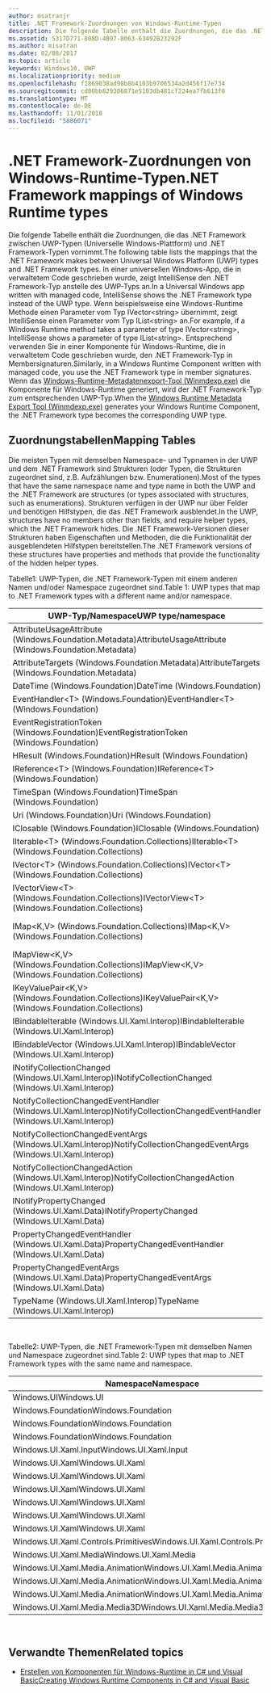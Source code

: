 ```yaml
---
author: msatranjr
title: .NET Framework-Zuordnungen von Windows-Runtime-Typen
description: Die folgende Tabelle enthält die Zuordnungen, die das .NET Framework zwischen UWP-Typen (Universelle Windows-Plattform) und .NET Framework-Typen vornimmt.
ms.assetid: 5317D771-808D-4B97-8063-63492B23292F
ms.author: misatran
ms.date: 02/08/2017
ms.topic: article
keywords: Windows10, UWP
ms.localizationpriority: medium
ms.openlocfilehash: f1869038ad98b8b4103b9706534a2d456f17e734
ms.sourcegitcommit: cd00bb829306871e5103db481cf224ea7fb613f0
ms.translationtype: MT
ms.contentlocale: de-DE
ms.lasthandoff: 11/01/2018
ms.locfileid: "5886071"
---
```

# <a name="net-framework-mappings-of-windows-runtime-types"></a><span data-ttu-id="a21f4-104">.NET Framework-Zuordnungen von Windows-Runtime-Typen</span><span class="sxs-lookup"><span data-stu-id="a21f4-104">.NET Framework mappings of Windows Runtime types</span></span>



<span data-ttu-id="a21f4-105">Die folgende Tabelle enthält die Zuordnungen, die das .NET Framework zwischen UWP-Typen (Universelle Windows-Plattform) und .NET Framework-Typen vornimmt.</span><span class="sxs-lookup"><span data-stu-id="a21f4-105">The following table lists the mappings that the .NET Framework makes between Universal Windows Platform (UWP) types and .NET Framework types.</span></span> <span data-ttu-id="a21f4-106">In einer universellen Windows-App, die in verwaltetem Code geschrieben wurde, zeigt IntelliSense den .NET Framework-Typ anstelle des UWP-Typs an.</span><span class="sxs-lookup"><span data-stu-id="a21f4-106">In a Universal Windows app written with managed code, IntelliSense shows the .NET Framework type instead of the UWP type.</span></span> <span data-ttu-id="a21f4-107">Wenn beispielsweise eine Windows-Runtime Methode einen Parameter vom Typ IVector&lt;string&gt; übernimmt, zeigt IntelliSense einen Parameter vom Typ IList&lt;string&gt; an.</span><span class="sxs-lookup"><span data-stu-id="a21f4-107">For example, if a Windows Runtime method takes a parameter of type IVector&lt;string&gt;, IntelliSense shows a parameter of type IList&lt;string&gt;.</span></span> <span data-ttu-id="a21f4-108">Entsprechend verwenden Sie in einer Komponente für Windows-Runtime, die in verwaltetem Code geschrieben wurde, den .NET Framework-Typ in Membersignaturen.</span><span class="sxs-lookup"><span data-stu-id="a21f4-108">Similarly, in a Windows Runtime Component written with managed code, you use the .NET Framework type in member signatures.</span></span> <span data-ttu-id="a21f4-109">Wenn das [Windows-Runtime-Metadatenexport-Tool (Winmdexp.exe)](https://msdn.microsoft.com/library/hh925576.aspx) die Komponente für Windows-Runtime generiert, wird der .NET Framework-Typ zum entsprechenden UWP-Typ.</span><span class="sxs-lookup"><span data-stu-id="a21f4-109">When the [Windows Runtime Metadata Export Tool (Winmdexp.exe)](https://msdn.microsoft.com/library/hh925576.aspx) generates your Windows Runtime Component, the .NET Framework type becomes the corresponding UWP type.</span></span>

## <a name="mapping-tables"></a><span data-ttu-id="a21f4-110">Zuordnungstabellen</span><span class="sxs-lookup"><span data-stu-id="a21f4-110">Mapping Tables</span></span>


<span data-ttu-id="a21f4-111">Die meisten Typen mit demselben Namespace- und Typnamen in der UWP und dem .NET Framework sind Strukturen (oder Typen, die Strukturen zugeordnet sind, z.B. Aufzählungen bzw. Enumerationen).</span><span class="sxs-lookup"><span data-stu-id="a21f4-111">Most of the types that have the same namespace name and type name in both the UWP and the .NET Framework are structures (or types associated with structures, such as enumerations).</span></span> <span data-ttu-id="a21f4-112">Strukturen verfügen in der UWP nur über Felder und benötigen Hilfstypen, die das .NET Framework ausblendet.</span><span class="sxs-lookup"><span data-stu-id="a21f4-112">In the UWP, structures have no members other than fields, and require helper types, which the .NET Framework hides.</span></span> <span data-ttu-id="a21f4-113">Die .NET Framework-Versionen dieser Strukturen haben Eigenschaften und Methoden, die die Funktionalität der ausgeblendeten Hilfstypen bereitstellen.</span><span class="sxs-lookup"><span data-stu-id="a21f4-113">The .NET Framework versions of these structures have properties and methods that provide the functionality of the hidden helper types.</span></span>

<span data-ttu-id="a21f4-114">Tabelle1: UWP-Typen, die .NET Framework-Typen mit einem anderen Namen und/oder Namespace zugeordnet sind.</span><span class="sxs-lookup"><span data-stu-id="a21f4-114">Table 1: UWP types that map to .NET Framework types with a different name and/or namespace.</span></span>

| <span data-ttu-id="a21f4-115">UWP-Typ/Namespace</span><span class="sxs-lookup"><span data-stu-id="a21f4-115">UWP type/namespace</span></span>                                            | <span data-ttu-id="a21f4-116">.NET Framework-Typ/Namespace</span><span class="sxs-lookup"><span data-stu-id="a21f4-116">.NET Framework type/namespace</span></span>                                          | <span data-ttu-id="a21f4-117">.NET Framework-Assembly</span><span class="sxs-lookup"><span data-stu-id="a21f4-117">.NET Framework assembly</span></span>                           |
|---------------------------------------------------------------|------------------------------------------------------------------------|---------------------------------------------------|
| <span data-ttu-id="a21f4-118">AttributeUsageAttribute (Windows.Foundation.Metadata)</span><span class="sxs-lookup"><span data-stu-id="a21f4-118">AttributeUsageAttribute (Windows.Foundation.Metadata)</span></span>         | <span data-ttu-id="a21f4-119">AttributeUsageAttribute (System)</span><span class="sxs-lookup"><span data-stu-id="a21f4-119">AttributeUsageAttribute (System)</span></span>                                       | <span data-ttu-id="a21f4-120">System.Runtime.dll</span><span class="sxs-lookup"><span data-stu-id="a21f4-120">System.Runtime.dll</span></span>                                |
| <span data-ttu-id="a21f4-121">AttributeTargets (Windows.Foundation.Metadata)</span><span class="sxs-lookup"><span data-stu-id="a21f4-121">AttributeTargets (Windows.Foundation.Metadata)</span></span>                | <span data-ttu-id="a21f4-122">AttributeTargets (System)</span><span class="sxs-lookup"><span data-stu-id="a21f4-122">AttributeTargets (System)</span></span>                                              | <span data-ttu-id="a21f4-123">System.Runtime.dll</span><span class="sxs-lookup"><span data-stu-id="a21f4-123">System.Runtime.dll</span></span>                                |
| <span data-ttu-id="a21f4-124">DateTime (Windows.Foundation)</span><span class="sxs-lookup"><span data-stu-id="a21f4-124">DateTime (Windows.Foundation)</span></span>                                 | <span data-ttu-id="a21f4-125">DateTimeOffset (System)</span><span class="sxs-lookup"><span data-stu-id="a21f4-125">DateTimeOffset (System)</span></span>                                                | <span data-ttu-id="a21f4-126">System.Runtime.dll</span><span class="sxs-lookup"><span data-stu-id="a21f4-126">System.Runtime.dll</span></span>                                |
| <span data-ttu-id="a21f4-127">EventHandler&lt;T&gt; (Windows.Foundation)</span><span class="sxs-lookup"><span data-stu-id="a21f4-127">EventHandler&lt;T&gt; (Windows.Foundation)</span></span>                    | <span data-ttu-id="a21f4-128">EventHandler&lt;T&gt; (System)</span><span class="sxs-lookup"><span data-stu-id="a21f4-128">EventHandler&lt;T&gt; (System)</span></span>                                         | <span data-ttu-id="a21f4-129">System.Runtime.dll</span><span class="sxs-lookup"><span data-stu-id="a21f4-129">System.Runtime.dll</span></span>                                |
| <span data-ttu-id="a21f4-130">EventRegistrationToken (Windows.Foundation)</span><span class="sxs-lookup"><span data-stu-id="a21f4-130">EventRegistrationToken (Windows.Foundation)</span></span>                   | <span data-ttu-id="a21f4-131">EventRegistrationToken (System.Runtime.InteropServices.WindowsRuntime)</span><span class="sxs-lookup"><span data-stu-id="a21f4-131">EventRegistrationToken (System.Runtime.InteropServices.WindowsRuntime)</span></span> | <span data-ttu-id="a21f4-132">System.Runtime.InteropServices.WindowsRuntime.dll</span><span class="sxs-lookup"><span data-stu-id="a21f4-132">System.Runtime.InteropServices.WindowsRuntime.dll</span></span> |
| <span data-ttu-id="a21f4-133">HResult (Windows.Foundation)</span><span class="sxs-lookup"><span data-stu-id="a21f4-133">HResult (Windows.Foundation)</span></span>                                  | <span data-ttu-id="a21f4-134">Exception (System)</span><span class="sxs-lookup"><span data-stu-id="a21f4-134">Exception (System)</span></span>                                                     | <span data-ttu-id="a21f4-135">System.Runtime.dll</span><span class="sxs-lookup"><span data-stu-id="a21f4-135">System.Runtime.dll</span></span>                                |
| <span data-ttu-id="a21f4-136">IReference&lt;T&gt; (Windows.Foundation)</span><span class="sxs-lookup"><span data-stu-id="a21f4-136">IReference&lt;T&gt; (Windows.Foundation)</span></span>                      | <span data-ttu-id="a21f4-137">Nullable&lt;T&gt; (System)</span><span class="sxs-lookup"><span data-stu-id="a21f4-137">Nullable&lt;T&gt; (System)</span></span>                                             | <span data-ttu-id="a21f4-138">System.Runtime.dll</span><span class="sxs-lookup"><span data-stu-id="a21f4-138">System.Runtime.dll</span></span>                                |
| <span data-ttu-id="a21f4-139">TimeSpan (Windows.Foundation)</span><span class="sxs-lookup"><span data-stu-id="a21f4-139">TimeSpan (Windows.Foundation)</span></span>                                 | <span data-ttu-id="a21f4-140">TimeSpan (System)</span><span class="sxs-lookup"><span data-stu-id="a21f4-140">TimeSpan (System)</span></span>                                                      | <span data-ttu-id="a21f4-141">System.Runtime.dll</span><span class="sxs-lookup"><span data-stu-id="a21f4-141">System.Runtime.dll</span></span>                                |
| <span data-ttu-id="a21f4-142">Uri (Windows.Foundation)</span><span class="sxs-lookup"><span data-stu-id="a21f4-142">Uri (Windows.Foundation)</span></span>                                      | <span data-ttu-id="a21f4-143">Uri (System)</span><span class="sxs-lookup"><span data-stu-id="a21f4-143">Uri (System)</span></span>                                                           | <span data-ttu-id="a21f4-144">System.Runtime.dll</span><span class="sxs-lookup"><span data-stu-id="a21f4-144">System.Runtime.dll</span></span>                                |
| <span data-ttu-id="a21f4-145">IClosable (Windows.Foundation)</span><span class="sxs-lookup"><span data-stu-id="a21f4-145">IClosable (Windows.Foundation)</span></span>                                | <span data-ttu-id="a21f4-146">IDisposable (System)</span><span class="sxs-lookup"><span data-stu-id="a21f4-146">IDisposable (System)</span></span>                                                   | <span data-ttu-id="a21f4-147">System.Runtime.dll</span><span class="sxs-lookup"><span data-stu-id="a21f4-147">System.Runtime.dll</span></span>                                |
| <span data-ttu-id="a21f4-148">IIterable&lt;T&gt; (Windows.Foundation.Collections)</span><span class="sxs-lookup"><span data-stu-id="a21f4-148">IIterable&lt;T&gt; (Windows.Foundation.Collections)</span></span>           | <span data-ttu-id="a21f4-149">IEnumerable&lt;T&gt; (System.Collections.Generic)</span><span class="sxs-lookup"><span data-stu-id="a21f4-149">IEnumerable&lt;T&gt; (System.Collections.Generic)</span></span>                      | <span data-ttu-id="a21f4-150">System.Runtime.dll</span><span class="sxs-lookup"><span data-stu-id="a21f4-150">System.Runtime.dll</span></span>                                |
| <span data-ttu-id="a21f4-151">IVector&lt;T&gt; (Windows.Foundation.Collections)</span><span class="sxs-lookup"><span data-stu-id="a21f4-151">IVector&lt;T&gt; (Windows.Foundation.Collections)</span></span>             | <span data-ttu-id="a21f4-152">IList&lt;T&gt; (System.Collections.Generic)</span><span class="sxs-lookup"><span data-stu-id="a21f4-152">IList&lt;T&gt; (System.Collections.Generic)</span></span>                            | <span data-ttu-id="a21f4-153">System.Runtime.dll</span><span class="sxs-lookup"><span data-stu-id="a21f4-153">System.Runtime.dll</span></span>                                |
| <span data-ttu-id="a21f4-154">IVectorView&lt;T&gt; (Windows.Foundation.Collections)</span><span class="sxs-lookup"><span data-stu-id="a21f4-154">IVectorView&lt;T&gt; (Windows.Foundation.Collections)</span></span>         | <span data-ttu-id="a21f4-155">IReadOnlyList&lt;T&gt; (System.Collections.Generic)</span><span class="sxs-lookup"><span data-stu-id="a21f4-155">IReadOnlyList&lt;T&gt; (System.Collections.Generic)</span></span>                    | <span data-ttu-id="a21f4-156">System.Runtime.dll</span><span class="sxs-lookup"><span data-stu-id="a21f4-156">System.Runtime.dll</span></span>                                |
| <span data-ttu-id="a21f4-157">IMap&lt;K,V&gt; (Windows.Foundation.Collections)</span><span class="sxs-lookup"><span data-stu-id="a21f4-157">IMap&lt;K,V&gt; (Windows.Foundation.Collections)</span></span>              | <span data-ttu-id="a21f4-158">IDictionary&lt;TKey,TValue&gt; (System.Collections.Generic)</span><span class="sxs-lookup"><span data-stu-id="a21f4-158">IDictionary&lt;TKey,TValue&gt; (System.Collections.Generic)</span></span>            | <span data-ttu-id="a21f4-159">System.Runtime.dll</span><span class="sxs-lookup"><span data-stu-id="a21f4-159">System.Runtime.dll</span></span>                                |
| <span data-ttu-id="a21f4-160">IMapView&lt;K,V&gt; (Windows.Foundation.Collections)</span><span class="sxs-lookup"><span data-stu-id="a21f4-160">IMapView&lt;K,V&gt; (Windows.Foundation.Collections)</span></span>          | <span data-ttu-id="a21f4-161">IReadOnlyDictionary&lt;TKey,TValue&gt; (System.Collections.Generic)</span><span class="sxs-lookup"><span data-stu-id="a21f4-161">IReadOnlyDictionary&lt;TKey,TValue&gt; (System.Collections.Generic)</span></span>    | <span data-ttu-id="a21f4-162">System.Runtime.dll</span><span class="sxs-lookup"><span data-stu-id="a21f4-162">System.Runtime.dll</span></span>                                |
| <span data-ttu-id="a21f4-163">IKeyValuePair&lt;K,V&gt; (Windows.Foundation.Collections)</span><span class="sxs-lookup"><span data-stu-id="a21f4-163">IKeyValuePair&lt;K,V&gt; (Windows.Foundation.Collections)</span></span>     | <span data-ttu-id="a21f4-164">KeyValuePair&lt;TKey,TValue&gt; (System.Collections.Generic)</span><span class="sxs-lookup"><span data-stu-id="a21f4-164">KeyValuePair&lt;TKey,TValue&gt; (System.Collections.Generic)</span></span>           | <span data-ttu-id="a21f4-165">System.Runtime.dll</span><span class="sxs-lookup"><span data-stu-id="a21f4-165">System.Runtime.dll</span></span>                                |
| <span data-ttu-id="a21f4-166">IBindableIterable (Windows.UI.Xaml.Interop)</span><span class="sxs-lookup"><span data-stu-id="a21f4-166">IBindableIterable (Windows.UI.Xaml.Interop)</span></span>                   | <span data-ttu-id="a21f4-167">IEnumerable (System.Collections)</span><span class="sxs-lookup"><span data-stu-id="a21f4-167">IEnumerable (System.Collections)</span></span>                                       | <span data-ttu-id="a21f4-168">System.Runtime.dll</span><span class="sxs-lookup"><span data-stu-id="a21f4-168">System.Runtime.dll</span></span>                                |
| <span data-ttu-id="a21f4-169">IBindableVector (Windows.UI.Xaml.Interop)</span><span class="sxs-lookup"><span data-stu-id="a21f4-169">IBindableVector (Windows.UI.Xaml.Interop)</span></span>                     | <span data-ttu-id="a21f4-170">IList (System.Collections)</span><span class="sxs-lookup"><span data-stu-id="a21f4-170">IList (System.Collections)</span></span>                                             | <span data-ttu-id="a21f4-171">System.Runtime.dll</span><span class="sxs-lookup"><span data-stu-id="a21f4-171">System.Runtime.dll</span></span>                                |
| <span data-ttu-id="a21f4-172">INotifyCollectionChanged (Windows.UI.Xaml.Interop)</span><span class="sxs-lookup"><span data-stu-id="a21f4-172">INotifyCollectionChanged (Windows.UI.Xaml.Interop)</span></span>            | <span data-ttu-id="a21f4-173">INotifyCollectionChanged (System.Collections.Specialized)</span><span class="sxs-lookup"><span data-stu-id="a21f4-173">INotifyCollectionChanged (System.Collections.Specialized)</span></span>              | <span data-ttu-id="a21f4-174">System.ObjectModel.dll</span><span class="sxs-lookup"><span data-stu-id="a21f4-174">System.ObjectModel.dll</span></span>                            |
| <span data-ttu-id="a21f4-175">NotifyCollectionChangedEventHandler (Windows.UI.Xaml.Interop)</span><span class="sxs-lookup"><span data-stu-id="a21f4-175">NotifyCollectionChangedEventHandler (Windows.UI.Xaml.Interop)</span></span> | <span data-ttu-id="a21f4-176">NotifyCollectionChangedEventHandler (System.Collections.Specialized)</span><span class="sxs-lookup"><span data-stu-id="a21f4-176">NotifyCollectionChangedEventHandler (System.Collections.Specialized)</span></span>   | <span data-ttu-id="a21f4-177">System.ObjectModel.dll</span><span class="sxs-lookup"><span data-stu-id="a21f4-177">System.ObjectModel.dll</span></span>                            |
| <span data-ttu-id="a21f4-178">NotifyCollectionChangedEventArgs (Windows.UI.Xaml.Interop)</span><span class="sxs-lookup"><span data-stu-id="a21f4-178">NotifyCollectionChangedEventArgs (Windows.UI.Xaml.Interop)</span></span>    | <span data-ttu-id="a21f4-179">NotifyCollectionChangedEventArgs (System.Collections.Specialized)</span><span class="sxs-lookup"><span data-stu-id="a21f4-179">NotifyCollectionChangedEventArgs (System.Collections.Specialized)</span></span>      | <span data-ttu-id="a21f4-180">System.ObjectModel.dll</span><span class="sxs-lookup"><span data-stu-id="a21f4-180">System.ObjectModel.dll</span></span>                            |
| <span data-ttu-id="a21f4-181">NotifyCollectionChangedAction (Windows.UI.Xaml.Interop)</span><span class="sxs-lookup"><span data-stu-id="a21f4-181">NotifyCollectionChangedAction (Windows.UI.Xaml.Interop)</span></span>       | <span data-ttu-id="a21f4-182">NotifyCollectionChangedAction (System.Collections.Specialized)</span><span class="sxs-lookup"><span data-stu-id="a21f4-182">NotifyCollectionChangedAction (System.Collections.Specialized)</span></span>         | <span data-ttu-id="a21f4-183">System.ObjectModel.dll</span><span class="sxs-lookup"><span data-stu-id="a21f4-183">System.ObjectModel.dll</span></span>                            |
| <span data-ttu-id="a21f4-184">INotifyPropertyChanged (Windows.UI.Xaml.Data)</span><span class="sxs-lookup"><span data-stu-id="a21f4-184">INotifyPropertyChanged (Windows.UI.Xaml.Data)</span></span>                 | <span data-ttu-id="a21f4-185">INotifyPropertyChanged (System.ComponentModel)</span><span class="sxs-lookup"><span data-stu-id="a21f4-185">INotifyPropertyChanged (System.ComponentModel)</span></span>                         | <span data-ttu-id="a21f4-186">System.ObjectModel.dll</span><span class="sxs-lookup"><span data-stu-id="a21f4-186">System.ObjectModel.dll</span></span>                            |
| <span data-ttu-id="a21f4-187">PropertyChangedEventHandler (Windows.UI.Xaml.Data)</span><span class="sxs-lookup"><span data-stu-id="a21f4-187">PropertyChangedEventHandler (Windows.UI.Xaml.Data)</span></span>            | <span data-ttu-id="a21f4-188">PropertyChangedEventHandler (System.ComponentModel)</span><span class="sxs-lookup"><span data-stu-id="a21f4-188">PropertyChangedEventHandler (System.ComponentModel)</span></span>                    | <span data-ttu-id="a21f4-189">System.ObjectModel.dll</span><span class="sxs-lookup"><span data-stu-id="a21f4-189">System.ObjectModel.dll</span></span>                            |
| <span data-ttu-id="a21f4-190">PropertyChangedEventArgs (Windows.UI.Xaml.Data)</span><span class="sxs-lookup"><span data-stu-id="a21f4-190">PropertyChangedEventArgs (Windows.UI.Xaml.Data)</span></span>               | <span data-ttu-id="a21f4-191">PropertyChangedEventArgs (System.ComponentModel)</span><span class="sxs-lookup"><span data-stu-id="a21f4-191">PropertyChangedEventArgs (System.ComponentModel)</span></span>                       | <span data-ttu-id="a21f4-192">System.ObjectModel.dll</span><span class="sxs-lookup"><span data-stu-id="a21f4-192">System.ObjectModel.dll</span></span>                            |
| <span data-ttu-id="a21f4-193">TypeName (Windows.UI.Xaml.Interop)</span><span class="sxs-lookup"><span data-stu-id="a21f4-193">TypeName (Windows.UI.Xaml.Interop)</span></span>                            | <span data-ttu-id="a21f4-194">Type (System)</span><span class="sxs-lookup"><span data-stu-id="a21f4-194">Type (System)</span></span>                                                          | <span data-ttu-id="a21f4-195">System.Runtime.dll</span><span class="sxs-lookup"><span data-stu-id="a21f4-195">System.Runtime.dll</span></span>                                |

 

<span data-ttu-id="a21f4-196">Tabelle2: UWP-Typen, die .NET Framework-Typen mit demselben Namen und Namespace zugeordnet sind.</span><span class="sxs-lookup"><span data-stu-id="a21f4-196">Table 2: UWP types that map to .NET Framework types with the same name and namespace.</span></span>

| <span data-ttu-id="a21f4-197">Namespace</span><span class="sxs-lookup"><span data-stu-id="a21f4-197">Namespace</span></span>                           | <span data-ttu-id="a21f4-198">Typ</span><span class="sxs-lookup"><span data-stu-id="a21f4-198">Type</span></span>               | <span data-ttu-id="a21f4-199">.NET Framework-Assembly</span><span class="sxs-lookup"><span data-stu-id="a21f4-199">.NET Framework assembly</span></span>                   |
|-------------------------------------|--------------------|-------------------------------------------|
| <span data-ttu-id="a21f4-200">Windows.UI</span><span class="sxs-lookup"><span data-stu-id="a21f4-200">Windows.UI</span></span>                          | <span data-ttu-id="a21f4-201">Color</span><span class="sxs-lookup"><span data-stu-id="a21f4-201">Color</span></span>              | <span data-ttu-id="a21f4-202">System.Runtime.WindowsRuntime.dll</span><span class="sxs-lookup"><span data-stu-id="a21f4-202">System.Runtime.WindowsRuntime.dll</span></span>         |
| <span data-ttu-id="a21f4-203">Windows.Foundation</span><span class="sxs-lookup"><span data-stu-id="a21f4-203">Windows.Foundation</span></span>                  | <span data-ttu-id="a21f4-204">Point</span><span class="sxs-lookup"><span data-stu-id="a21f4-204">Point</span></span>              | <span data-ttu-id="a21f4-205">System.Runtime.WindowsRuntime.dll</span><span class="sxs-lookup"><span data-stu-id="a21f4-205">System.Runtime.WindowsRuntime.dll</span></span>         |
| <span data-ttu-id="a21f4-206">Windows.Foundation</span><span class="sxs-lookup"><span data-stu-id="a21f4-206">Windows.Foundation</span></span>                  | <span data-ttu-id="a21f4-207">Rect</span><span class="sxs-lookup"><span data-stu-id="a21f4-207">Rect</span></span>               | <span data-ttu-id="a21f4-208">System.Runtime.WindowsRuntime.dll</span><span class="sxs-lookup"><span data-stu-id="a21f4-208">System.Runtime.WindowsRuntime.dll</span></span>         |
| <span data-ttu-id="a21f4-209">Windows.Foundation</span><span class="sxs-lookup"><span data-stu-id="a21f4-209">Windows.Foundation</span></span>                  | <span data-ttu-id="a21f4-210">Size</span><span class="sxs-lookup"><span data-stu-id="a21f4-210">Size</span></span>               | <span data-ttu-id="a21f4-211">System.Runtime.WindowsRuntime.dll</span><span class="sxs-lookup"><span data-stu-id="a21f4-211">System.Runtime.WindowsRuntime.dll</span></span>         |
| <span data-ttu-id="a21f4-212">Windows.UI.Xaml.Input</span><span class="sxs-lookup"><span data-stu-id="a21f4-212">Windows.UI.Xaml.Input</span></span>               | <span data-ttu-id="a21f4-213">ICommand</span><span class="sxs-lookup"><span data-stu-id="a21f4-213">ICommand</span></span>           | <span data-ttu-id="a21f4-214">System.ObjectModel.dll</span><span class="sxs-lookup"><span data-stu-id="a21f4-214">System.ObjectModel.dll</span></span>                    |
| <span data-ttu-id="a21f4-215">Windows.UI.Xaml</span><span class="sxs-lookup"><span data-stu-id="a21f4-215">Windows.UI.Xaml</span></span>                     | <span data-ttu-id="a21f4-216">CornerRadius</span><span class="sxs-lookup"><span data-stu-id="a21f4-216">CornerRadius</span></span>       | <span data-ttu-id="a21f4-217">System.Runtime.WindowsRuntime.UI.Xaml.dll</span><span class="sxs-lookup"><span data-stu-id="a21f4-217">System.Runtime.WindowsRuntime.UI.Xaml.dll</span></span> |
| <span data-ttu-id="a21f4-218">Windows.UI.Xaml</span><span class="sxs-lookup"><span data-stu-id="a21f4-218">Windows.UI.Xaml</span></span>                     | <span data-ttu-id="a21f4-219">Duration</span><span class="sxs-lookup"><span data-stu-id="a21f4-219">Duration</span></span>           | <span data-ttu-id="a21f4-220">System.Runtime.WindowsRuntime.UI.Xaml.dll</span><span class="sxs-lookup"><span data-stu-id="a21f4-220">System.Runtime.WindowsRuntime.UI.Xaml.dll</span></span> |
| <span data-ttu-id="a21f4-221">Windows.UI.Xaml</span><span class="sxs-lookup"><span data-stu-id="a21f4-221">Windows.UI.Xaml</span></span>                     | <span data-ttu-id="a21f4-222">DurationTyp</span><span class="sxs-lookup"><span data-stu-id="a21f4-222">DurationType</span></span>       | <span data-ttu-id="a21f4-223">System.Runtime.WindowsRuntime.UI.Xaml.dll</span><span class="sxs-lookup"><span data-stu-id="a21f4-223">System.Runtime.WindowsRuntime.UI.Xaml.dll</span></span> |
| <span data-ttu-id="a21f4-224">Windows.UI.Xaml</span><span class="sxs-lookup"><span data-stu-id="a21f4-224">Windows.UI.Xaml</span></span>                     | <span data-ttu-id="a21f4-225">GridLength</span><span class="sxs-lookup"><span data-stu-id="a21f4-225">GridLength</span></span>         | <span data-ttu-id="a21f4-226">System.Runtime.WindowsRuntime.UI.Xaml.dll</span><span class="sxs-lookup"><span data-stu-id="a21f4-226">System.Runtime.WindowsRuntime.UI.Xaml.dll</span></span> |
| <span data-ttu-id="a21f4-227">Windows.UI.Xaml</span><span class="sxs-lookup"><span data-stu-id="a21f4-227">Windows.UI.Xaml</span></span>                     | <span data-ttu-id="a21f4-228">GridUnitType</span><span class="sxs-lookup"><span data-stu-id="a21f4-228">GridUnitType</span></span>       | <span data-ttu-id="a21f4-229">System.Runtime.WindowsRuntime.UI.Xaml.dll</span><span class="sxs-lookup"><span data-stu-id="a21f4-229">System.Runtime.WindowsRuntime.UI.Xaml.dll</span></span> |
| <span data-ttu-id="a21f4-230">Windows.UI.Xaml</span><span class="sxs-lookup"><span data-stu-id="a21f4-230">Windows.UI.Xaml</span></span>                     | <span data-ttu-id="a21f4-231">Thickness</span><span class="sxs-lookup"><span data-stu-id="a21f4-231">Thickness</span></span>          | <span data-ttu-id="a21f4-232">System.Runtime.WindowsRuntime.UI.Xaml.dll</span><span class="sxs-lookup"><span data-stu-id="a21f4-232">System.Runtime.WindowsRuntime.UI.Xaml.dll</span></span> |
| <span data-ttu-id="a21f4-233">Windows.UI.Xaml.Controls.Primitives</span><span class="sxs-lookup"><span data-stu-id="a21f4-233">Windows.UI.Xaml.Controls.Primitives</span></span> | <span data-ttu-id="a21f4-234">GeneratorPosition</span><span class="sxs-lookup"><span data-stu-id="a21f4-234">GeneratorPosition</span></span>  | <span data-ttu-id="a21f4-235">System.Runtime.WindowsRuntime.UI.Xaml.dll</span><span class="sxs-lookup"><span data-stu-id="a21f4-235">System.Runtime.WindowsRuntime.UI.Xaml.dll</span></span> |
| <span data-ttu-id="a21f4-236">Windows.UI.Xaml.Media</span><span class="sxs-lookup"><span data-stu-id="a21f4-236">Windows.UI.Xaml.Media</span></span>               | <span data-ttu-id="a21f4-237">Matrix</span><span class="sxs-lookup"><span data-stu-id="a21f4-237">Matrix</span></span>             | <span data-ttu-id="a21f4-238">System.Runtime.WindowsRuntime.UI.Xaml.dll</span><span class="sxs-lookup"><span data-stu-id="a21f4-238">System.Runtime.WindowsRuntime.UI.Xaml.dll</span></span> |
| <span data-ttu-id="a21f4-239">Windows.UI.Xaml.Media.Animation</span><span class="sxs-lookup"><span data-stu-id="a21f4-239">Windows.UI.Xaml.Media.Animation</span></span>     | <span data-ttu-id="a21f4-240">KeyTime</span><span class="sxs-lookup"><span data-stu-id="a21f4-240">KeyTime</span></span>            | <span data-ttu-id="a21f4-241">System.Runtime.WindowsRuntime.UI.Xaml.dll</span><span class="sxs-lookup"><span data-stu-id="a21f4-241">System.Runtime.WindowsRuntime.UI.Xaml.dll</span></span> |
| <span data-ttu-id="a21f4-242">Windows.UI.Xaml.Media.Animation</span><span class="sxs-lookup"><span data-stu-id="a21f4-242">Windows.UI.Xaml.Media.Animation</span></span>     | <span data-ttu-id="a21f4-243">RepeatBehavior</span><span class="sxs-lookup"><span data-stu-id="a21f4-243">RepeatBehavior</span></span>     | <span data-ttu-id="a21f4-244">System.Runtime.WindowsRuntime.UI.Xaml.dll</span><span class="sxs-lookup"><span data-stu-id="a21f4-244">System.Runtime.WindowsRuntime.UI.Xaml.dll</span></span> |
| <span data-ttu-id="a21f4-245">Windows.UI.Xaml.Media.Animation</span><span class="sxs-lookup"><span data-stu-id="a21f4-245">Windows.UI.Xaml.Media.Animation</span></span>     | <span data-ttu-id="a21f4-246">RepeatBehaviorTyp</span><span class="sxs-lookup"><span data-stu-id="a21f4-246">RepeatBehaviorType</span></span> | <span data-ttu-id="a21f4-247">System.Runtime.WindowsRuntime.UI.Xaml.dll</span><span class="sxs-lookup"><span data-stu-id="a21f4-247">System.Runtime.WindowsRuntime.UI.Xaml.dll</span></span> |
| <span data-ttu-id="a21f4-248">Windows.UI.Xaml.Media.Media3D</span><span class="sxs-lookup"><span data-stu-id="a21f4-248">Windows.UI.Xaml.Media.Media3D</span></span>       | <span data-ttu-id="a21f4-249">Matrix3D</span><span class="sxs-lookup"><span data-stu-id="a21f4-249">Matrix3D</span></span>           | <span data-ttu-id="a21f4-250">System.Runtime.WindowsRuntime.UI.Xaml.dll</span><span class="sxs-lookup"><span data-stu-id="a21f4-250">System.Runtime.WindowsRuntime.UI.Xaml.dll</span></span> |

 

## <a name="related-topics"></a><span data-ttu-id="a21f4-251">Verwandte Themen</span><span class="sxs-lookup"><span data-stu-id="a21f4-251">Related topics</span></span>

* [<span data-ttu-id="a21f4-252">Erstellen von Komponenten für Windows-Runtime in C# und Visual Basic</span><span class="sxs-lookup"><span data-stu-id="a21f4-252">Creating Windows Runtime Components in C# and Visual Basic</span></span>](creating-windows-runtime-components-in-csharp-and-visual-basic.md)
